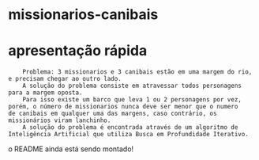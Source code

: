 # missionarios-canibais

  
# apresentação rápida
  
        Problema: 3 missionarios e 3 canibais estão em uma margem do rio,
    e precisam chegar ao outro lado.
        A solução do problema consiste em atravessar todos personagens
    para a margem oposta.
        Para isso existe um barco que leva 1 ou 2 personagens por vez,
    porém, o número de missionarios nunca deve ser menor que o numero
    de canibais em qualquer uma das margens, caso contrário, os
    missionários viram lanchinho.  
        A solução do problema é encontrada através de um algoritmo de 
    Inteligência Artificial que utiliza Busca em Profundidade Iterativo.
    
  o README ainda está sendo montado!
